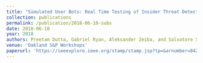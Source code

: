 ```yaml
---
title: "Simulated User Bots: Real Time Testing of Insider Threat Detection Systems"
collection: publications
permalink: /publication/2018-06-10-subs
date: 2018-06-10
year: 2018
authors: Preetam Dutta, Gabriel Ryan, Aleksander Zeiba, and Salvatore Stolfo
venue: 'Oakland S&P Workshops'
paperurl: 'https://ieeexplore.ieee.org/stamp/stamp.jsp?tp=&arnumber=8424654'
---
```

